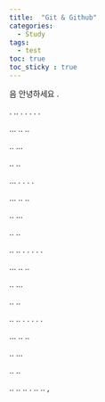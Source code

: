 ```yaml
---
title:  "Git & Github"
categories: 
  - Study
tags:
  - test
toc: true
toc_sticky : true
---
```


음 안녕하세요
.



.
..
.
.
.
.
.

...
..
..

..
...

..
..

...
.
.
.
.

...
..
..

..
...

..
..

..
..
.
.
.
.
.

...
..
..

..
...

..
..

..
..
.
.
.
.
.

...
..
..

..
...

..
..

..
..
..
.
..
..
,